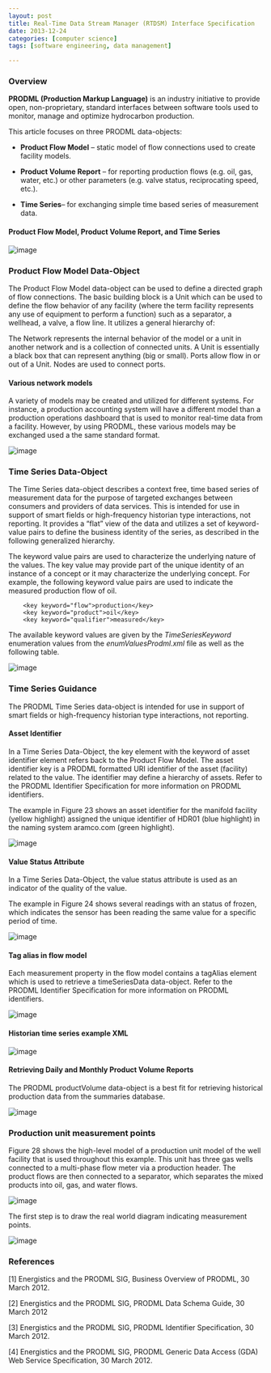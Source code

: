 ```yaml
---
layout: post
title: Real-Time Data Stream Manager (RTDSM) Interface Specification
date: 2013-12-24
categories: [computer science]
tags: [software engineering, data management]

---
```


### Overview
**PRODML (Production Markup Language)** is an industry initiative to provide open, non-proprietary, standard interfaces between software tools used to monitor, manage and optimize hydrocarbon production.

This article focuses on three PRODML data-objects:
* **Product Flow Model** – static model of flow connections used to create facility models.
* **Product Volume Report** – for reporting production flows (e.g. oil, gas, water, etc.) or other parameters (e.g. valve status, reciprocating speed, etc.).
* **Time Series**– for exchanging simple time based series of measurement data.

#### Product Flow Model, Product Volume Report, and Time Series
![image](http://sungsoo.github.com/images/01-prodml-overview.png)

### Product Flow Model Data-Object
The Product Flow Model data-object can be used to define a directed graph of flow connections. The basic building block is a Unit which can be used to define the flow behavior of any facility (where the term facility represents any use of equipment to perform a function) such as a separator, a wellhead, a valve, a flow line. It utilizes a general hierarchy of:

The Network represents the internal behavior of the model or a unit in another network and is a collection of connected units. A Unit is essentially a black box that can represent anything (big or small). Ports allow flow in or out of a Unit. Nodes are used to connect ports.#### Various network models
A variety of models may be created and utilized for different systems. For instance, a production accounting system will have a different model than a production operations dashboard that is used to monitor real-time data from a facility. However, by using PRODML, these various models may be exchanged used a the same standard format.

![image](http://sungsoo.github.com/images/02-prodml-network-model.png)

### Time Series Data-ObjectThe Time Series data-object describes a context free, time based series of measurement data for the purpose of targeted exchanges between consumers and providers of data services. This is intended for use in support of smart fields or high-frequency historian type interactions, not reporting. It provides a “flat” view of the data and utilizes a set of keyword-value pairs to define the business identity of the series, as described in the following generalized hierarchy.

The keyword value pairs are used to characterize the underlying nature of the values. The key value may provide part of the unique identity of an instance of a concept or it may characterize the underlying concept. For example, the following keyword value pairs are used to indicate the measured production flow of oil.

```
	<key keyword="flow">production</key> 
	<key keyword="product">oil</key>	<key keyword="qualifier">measured</key>
```

The available keyword values are given by the *TimeSeriesKeyword* enumeration values from the *enumValuesProdml.xml* file as well as the following table.

![image](http://sungsoo.github.com/images/10-timeseries-keyword.png)

### Time Series Guidance
The PRODML Time Series data-object is intended for use in support of smart fields or high-frequency historian type interactions, not reporting.

#### Asset IdentifierIn a Time Series Data-Object, the key element with the keyword of asset identifier element refers back to the Product Flow Model. The asset identifier key is a PRODML formatted URI identifier of the asset (facility) related to the value. The identifier may define a hierarchy of assets. Refer to the PRODML Identifier Specification for more information on PRODML identifiers.
The example in Figure 23 shows an asset identifier for the manifold facility (yellow highlight) assigned the unique identifier of HDR01 (blue highlight) in the naming system aramco.com (green highlight).

![image](http://sungsoo.github.com/images/03-timeseries-data.png)

#### Value Status AttributeIn a Time Series Data-Object, the value status attribute is used as an indicator of the quality of the value.
The example in Figure 24 shows several readings with an status of frozen, which indicates the sensor has been reading the same value for a specific period of time.

![image](http://sungsoo.github.com/images/04-timeseries-attribute.png)

#### Tag alias in flow model
Each measurement property in the flow model contains a tagAlias element which is used to retrieve a timeSeriesData data-object. Refer to the PRODML Identifier Specification for more information on PRODML identifiers.

![image](http://sungsoo.github.com/images/06-asset-alias.png)

#### Historian time series example XML

![image](http://sungsoo.github.com/images/05-inletpressure.png)

#### Retrieving Daily and Monthly Product Volume Reports
The PRODML productVolume data-object is a best fit for retrieving historical production data from the summaries database.

![image](http://sungsoo.github.com/images/07-timeseries-flow.png)

### Production unit measurement points
Figure 28 shows the high-level model of a production unit model of the well facility that is used throughout this example. This unit has three gas wells connected to a multi-phase flow meter via a production header. The product flows are then connected to a separator, which separates the mixed products into oil, gas, and water flows.

![image](http://sungsoo.github.com/images/08-production-unit.png)

The first step is to draw the real world diagram indicating measurement points.

![image](http://sungsoo.github.com/images/09-measurement-points.png)


### References

[1] Energistics and the PRODML SIG, Business Overview of PRODML, 30 March 2012.

[2] Energistics and the PRODML SIG, PRODML Data Schema Guide, 30 March 2012

[3] Energistics and the PRODML SIG, PRODML Identifier Specification, 30 March 2012.

[4] Energistics and the PRODML SIG, PRODML Generic Data Access (GDA) Web Service Specification, 30 March 2012.